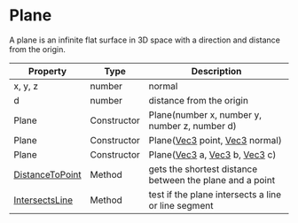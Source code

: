 # Plane

A plane is an infinite flat surface in 3D space with a direction and distance from the origin.

| Property | Type | Description |
|---|---|---|
| x, y, z | number | normal |
| d | number | distance from the origin |
| Plane | Constructor | Plane(number x, number y, number z, number d) |
| Plane | Constructor | Plane([Vec3](Vec3.md) point, [Vec3](Vec3.md) normal) |
| Plane | Constructor | Plane([Vec3](Vec3.md) a, [Vec3](Vec3.md) b, [Vec3](Vec3.md) c) |
| [DistanceToPoint](Plane_DistanceToPoint.md) | Method | gets the shortest distance between the plane and a point |
| [IntersectsLine](Plane_IntersectsLine.md) | Method | test if the plane intersects a line or line segment |
